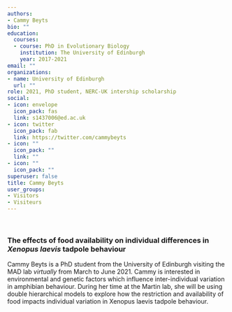 ```yaml
---
authors:
- Cammy Beyts
bio: ""
education:
  courses:
  - course: PhD in Evolutionary Biology
    institution: The University of Edinburgh
    year: 2017-2021
email: ""
organizations:
- name: University of Edinburgh
  url: ""
role: 2021, PhD student, NERC-UK intership scholarship
social:
- icon: envelope
  icon_pack: fas
  link: s1437006@ed.ac.uk
- icon: twitter
  icon_pack: fab
  link: https://twitter.com/cammybeyts
- icon: ""
  icon_pack: ""
  link: ""
- icon: ""
  icon_pack: ""
superuser: false
title: Cammy Beyts
user_groups:
- Visitors
- Visiteurs
---
```

​

### The effects of food availability on individual differences in *Xenopus laevis* tadpole behaviour

Cammy Beyts is a PhD student from the University of Edinburgh visiting the MAD lab *virtually* from March to June 2021.  Cammy is interested in environmental and genetic factors which influence inter-individual variation in amphibian behaviour.  During her time at the Martin lab, she will be using double hierarchical models to explore how the restriction and availability of food impacts individual variation in Xenopus laevis tadpole behaviour.
